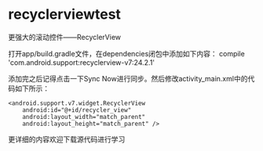 # recyclerviewtest
更强大的滚动控件——RecyclerView

打开app/build.gradle文件，在dependencies闭包中添加如下内容：
 compile 'com.android.support:recyclerview-v7:24.2.1'
 
 添加完之后记得点击一下Sync Now进行同步。然后修改activity_main.xml中的代码如下所示：
 <?xml version="1.0" encoding="utf-8"?>
<LinearLayout xmlns:android="http://schemas.android.com/apk/res/android"
    android:layout_width="match_parent"
    android:layout_height="match_parent">

    <android.support.v7.widget.RecyclerView
        android:id="@+id/recycler_view"
        android:layout_width="match_parent"
        android:layout_height="match_parent" />

</LinearLayout>

更详细的内容欢迎下载源代码进行学习
 
